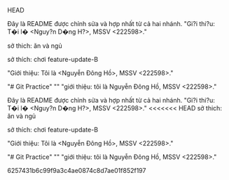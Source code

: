 HEAD

Đây là README được chỉnh sửa và hợp nhất từ cả hai nhánh.
"Gi?i thi?u: T�i l� <Nguy?n D�ng H?>, MSSV <222598>." 

sở thich: ăn và ngủ

sở thích: chơi
feature-update-B


"Giới thiệu: Tôi là <Nguyễn Đông Hồ>, MSSV <222598>." 


"# Git Practice" 
"" 
"giới thiệu: tôi là Nguyễn Đông Hồ, MSSV <222598>." 



Đây là README được chỉnh sửa và hợp nhất từ cả hai nhánh.
"Gi?i thi?u: T�i l� <Nguy?n D�ng H?>, MSSV <222598>." 
<<<<<<< HEAD
sở thich: ăn và ngủ

sở thích: chơi
feature-update-B


"Giới thiệu: Tôi là <Nguyễn Đông Hồ>, MSSV <222598>." 


"# Git Practice" 
"" 
"giới thiệu: tôi là Nguyễn Đông Hồ, MSSV <222598>." 

 6257431b6c99f9a3c4ae0874c8d7ae01f852f197
